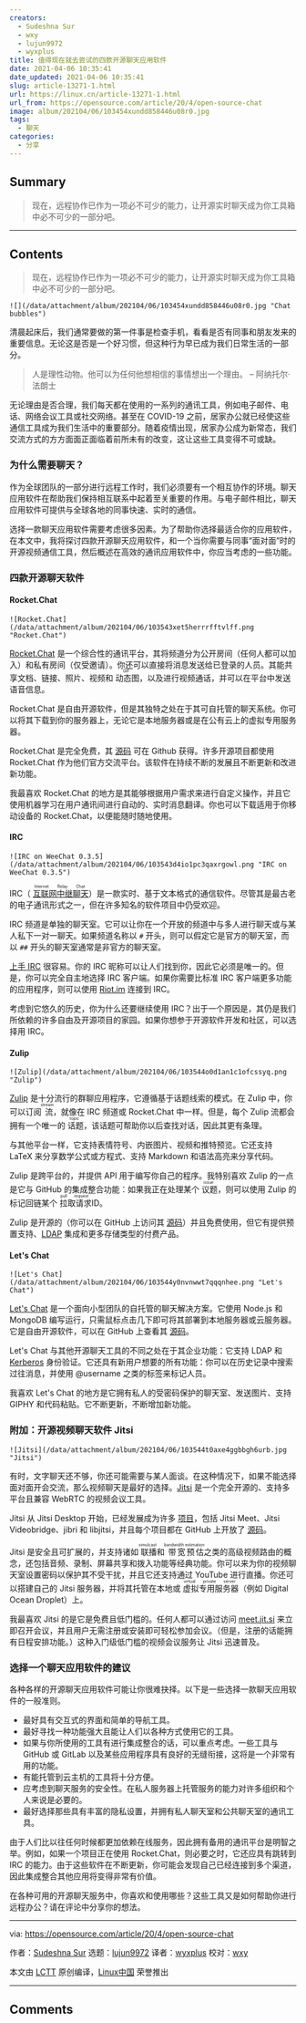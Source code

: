 ```yaml
---
creators:
  - Sudeshna Sur
  - wxy
  - lujun9972
  - wyxplus
title: 值得现在就去尝试的四款开源聊天应用软件
date: 2021-04-06 10:35:41
date_updated: 2021-04-06 10:35:41
slug: article-13271-1.html
url: https://linux.cn/article-13271-1.html
url_from: https://opensource.com/article/20/4/open-source-chat
image: album/202104/06/103454xundd858446u08r0.jpg
tags:
  - 聊天
categories:
  - 分享
---
```


## Summary

> 现在，远程协作已作为一项必不可少的能力，让开源实时聊天成为你工具箱中必不可少的一部分吧。

***

<!-- more -->

## Contents

> 
> 现在，远程协作已作为一项必不可少的能力，让开源实时聊天成为你工具箱中必不可少的一部分吧。
> 
> 
> 

`![](/data/attachment/album/202104/06/103454xundd858446u08r0.jpg "Chat bubbles")`

清晨起床后，我们通常要做的第一件事是检查手机，看看是否有同事和朋友发来的重要信息。无论这是否是一个好习惯，但这种行为早已成为我们日常生活的一部分。

> 
> 人是理性动物。他可以为任何他想相信的事情想出一个理由。 – 阿纳托尔·法朗士
> 
> 
> 

无论理由是否合理，我们每天都在使用的一系列的通讯工具，例如电子邮件、电话、网络会议工具或社交网络。甚至在 COVID-19 之前，居家办公就已经使这些通信工具成为我们生活中的重要部分。随着疫情出现，居家办公成为新常态，我们交流方式的方方面面正面临着前所未有的改变，这让这些工具变得不可或缺。

### 为什么需要聊天？

作为全球团队的一部分进行远程工作时，我们必须要有一个相互协作的环境。聊天应用软件在帮助我们保持相互联系中起着至关重要的作用。与电子邮件相比，聊天应用软件可提供与全球各地的同事快速、实时的通信。

选择一款聊天应用软件需要考虑很多因素。为了帮助你选择最适合你的应用软件，在本文中，我将探讨四款开源聊天应用软件，和一个当你需要与同事“面对面”时的开源视频通信工具，然后概述在高效的通讯应用软件中，你应当考虑的一些功能。

### 四款开源聊天软件

#### Rocket.Chat

`![Rocket.Chat](/data/attachment/album/202104/06/103543xet5herrrfftvlff.png "Rocket.Chat")`

[Rocket.Chat](https://rocket.chat/) 是一个综合性的通讯平台，其将频道分为公开房间（任何人都可以加入）和私有房间（仅受邀请）。你还可以直接将消息发送给已登录的人员。其能共享文档、链接、照片、视频和<ruby> 动态图 <rt>  GIF </rt></ruby>，以及进行视频通话，并可以在平台中发送语音信息。

Rocket.Chat 是自由开源软件，但是其独特之处在于其可自托管的聊天系统。你可以将其下载到你的服务器上，无论它是本地服务器或是在公有云上的虚拟专用服务器。

Rocket.Chat 是完全免费，其 [源码](https://github.com/RocketChat/Rocket.Chat) 可在 Github 获得。许多开源项目都使用 Rocket.Chat 作为他们官方交流平台。该软件在持续不断的发展且不断更新和改进新功能。

我最喜欢 Rocket.Chat 的地方是其能够根据用户需求来进行自定义操作，并且它使用机器学习在用户通讯间进行自动的、实时消息翻译。你也可以下载适用于你移动设备的 Rocket.Chat，以便能随时随地使用。

#### IRC

`![IRC on WeeChat 0.3.5](/data/attachment/album/202104/06/103543d4io1pc3qaxrgowl.png "IRC on WeeChat 0.3.5")`

IRC（<ruby> <a href="https://en.wikipedia.org/wiki/Internet_Relay_Chat">  互联网中继聊天 </a> <rt>  Internet Relay Chat </rt></ruby>）是一款实时、基于文本格式的通信软件。尽管其是最古老的电子通讯形式之一，但在许多知名的软件项目中仍受欢迎。

IRC 频道是单独的聊天室。它可以让你在一个开放的频道中与多人进行聊天或与某人私下一对一聊天。如果频道名称以 `#` 开头，则可以假定它是官方的聊天室，而以 `##` 开头的聊天室通常是非官方的聊天室。

[上手 IRC](https://opensource.com/article/16/6/getting-started-irc) 很容易。你的 IRC 昵称可以让人们找到你，因此它必须是唯一的。但是，你可以完全自主地选择 IRC 客户端。如果你需要比标准 IRC 客户端更多功能的应用程序，则可以使用 [Riot.im](https://opensource.com/article/17/5/introducing-riot-IRC) 连接到 IRC。

考虑到它悠久的历史，你为什么还要继续使用 IRC？出于一个原因是，其仍是我们所依赖的许多自由及开源项目的家园。如果你想参于开源软件开发和社区，可以选择用 IRC。

#### Zulip

`![Zulip](/data/attachment/album/202104/06/103544o0d1an1c1ofcssyq.png "Zulip")`

[Zulip](https://zulipchat.com/) 是十分流行的群聊应用程序，它遵循基于话题线索的模式。在 Zulip 中，你可以订阅<ruby> 流 <rt>  stream </rt></ruby>，就像在 IRC 频道或 Rocket.Chat 中一样。但是，每个 Zulip 流都会拥有一个唯一的<ruby> 话题 <rt>  topic </rt></ruby>，该话题可帮助你以后查找对话，因此其更有条理。

与其他平台一样，它支持表情符号、内嵌图片、视频和推特预览。它还支持 LaTeX 来分享数学公式或方程式、支持 Markdown 和语法高亮来分享代码。

Zulip 是跨平台的，并提供 API 用于编写你自己的程序。我特别喜欢 Zulip 的一点是它与 GitHub 的集成整合功能：如果我正在处理某个<ruby> 议题 <rt>  issue </rt></ruby>，则可以使用 Zulip 的标记回链某个<ruby> 拉取请求 <rt>  pull request </rt></ruby> ID。

Zulip 是开源的（你可以在 GitHub 上访问其 [源码](https://github.com/zulip/zulip)）并且免费使用，但它有提供预置支持、[LDAP](https://en.wikipedia.org/wiki/Lightweight_Directory_Access_Protocol) 集成和更多存储类型的付费产品。

#### Let's Chat

`![Let's Chat](/data/attachment/album/202104/06/103544y0nvnwwt7qqqnhee.png "Let's Chat")`

[Let's Chat](https://sdelements.github.io/lets-chat/) 是一个面向小型团队的自托管的聊天解决方案。它使用 Node.js 和 MongoDB 编写运行，只需鼠标点击几下即可将其部署到本地服务器或云服务器。它是自由开源软件，可以在 GitHub 上查看其 [源码](https://github.com/sdelements/lets-chat)。

Let's Chat 与其他开源聊天工具的不同之处在于其企业功能：它支持 LDAP 和 [Kerberos](https://en.wikipedia.org/wiki/Kerberos_(protocol)) 身份验证。它还具有新用户想要的所有功能：你可以在历史记录中搜索过往消息，并使用 @username 之类的标签来标记人员。

我喜欢 Let's Chat 的地方是它拥有私人的受密码保护的聊天室、发送图片、支持 GIPHY 和代码粘贴。它不断更新，不断增加新功能。

### 附加：开源视频聊天软件 Jitsi

`![Jitsi](/data/attachment/album/202104/06/103544t0axe4ggbbgh6urb.jpg "Jitsi")`

有时，文字聊天还不够，你还可能需要与某人面谈。在这种情况下，如果不能选择面对面开会交流，那么视频聊天是最好的选择。[Jitsi](https://jitsi.org/) 是一个完全开源的、支持多平台且兼容 WebRTC 的视频会议工具。

Jitsi 从 Jitsi Desktop 开始，已经发展成为许多 [项目](https://jitsi.org/projects/)，包括 Jitsi Meet、Jitsi Videobridge、jibri 和 libjitsi，并且每个项目都在 GitHub 上开放了 [源码](https://github.com/jitsi)。

Jitsi 是安全且可扩展的，并支持诸如<ruby> 联播 <rt>  simulcast </rt></ruby>和<ruby> 带宽预估 <rt>  bandwidth estimation </rt></ruby>之类的高级视频路由的概念，还包括音频、录制、屏幕共享和拨入功能等经典功能。你可以来为你的视频聊天室设置密码以保护其不受干扰，并且它还支持通过 YouTube 进行直播。你还可以搭建自己的 Jitsi 服务器，并将其托管在本地或<ruby> 虚拟专用服务器 <rt>  virtual private server </rt></ruby>（例如 Digital Ocean Droplet）上。

我最喜欢 Jitsi 的是它是免费且低门槛的。任何人都可以通过访问 [meet.jit.si](http://meet.jit.si) 来立即召开会议，并且用户无需注册或安装即可轻松参加会议。（但是，注册的话能拥有日程安排功能。）这种入门级低门槛的视频会议服务让 Jitsi 迅速普及。

### 选择一个聊天应用软件的建议

各种各样的开源聊天应用软件可能让你很难抉择。以下是一些选择一款聊天应用软件的一般准则。

* 最好具有交互式的界面和简单的导航工具。
* 最好寻找一种功能强大且能让人们以各种方式使用它的工具。
* 如果与你所使用的工具有进行集成整合的话，可以重点考虑。一些工具与 GitHub 或 GitLab 以及某些应用程序具有良好的无缝衔接，这将是一个非常有用的功能。
* 有能托管到云主机的工具将十分方便。
* 应考虑到聊天服务的安全性。在私人服务器上托管服务的能力对许多组织和个人来说是必要的。
* 最好选择那些具有丰富的隐私设置，并拥有私人聊天室和公共聊天室的通讯工具。

由于人们比以往任何时候都更加依赖在线服务，因此拥有备用的通讯平台是明智之举。例如，如果一个项目正在使用 Rocket.Chat，则必要之时，它还应具有跳转到 IRC 的能力。由于这些软件在不断更新，你可能会发现自己已经连接到多个渠道，因此集成整合其他应用将变得非常有价值。

在各种可用的开源聊天服务中，你喜欢和使用哪些？这些工具又是如何帮助你进行远程办公？请在评论中分享你的想法。

---

via: <https://opensource.com/article/20/4/open-source-chat>

作者：[Sudeshna Sur](https://opensource.com/users/sudeshna-sur) 选题：[lujun9972](https://github.com/lujun9972) 译者：[wyxplus](https://github.com/wyxplus) 校对：[wxy](https://github.com/wxy)

本文由 [LCTT](https://github.com/LCTT/TranslateProject) 原创编译，[Linux中国](https://linux.cn/) 荣誉推出

***

## Comments
